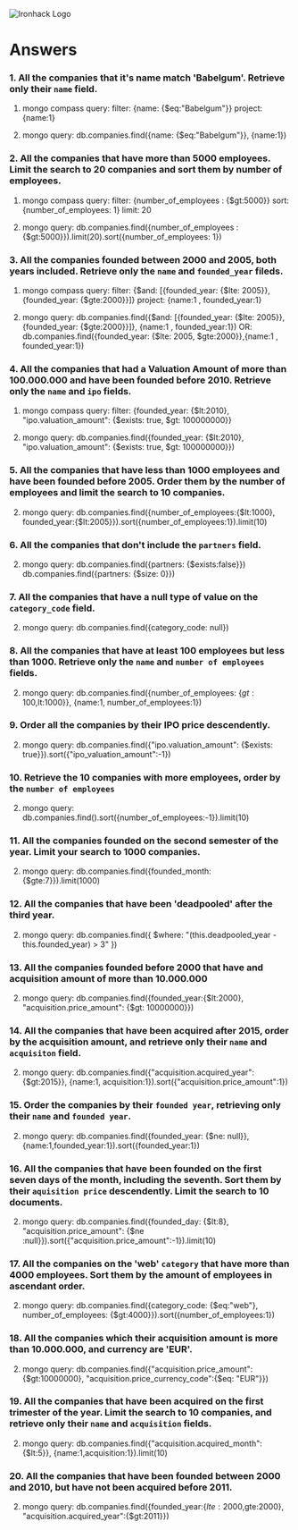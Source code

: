 ![Ironhack Logo](https://i.imgur.com/1QgrNNw.png)

<!-- AS THE MONGO COMPASS QUERIES ARE A SIMPLIFIED VERSION OF A MONGO QUERY, I SIMPLY WROTE THE MONGO ONE -->

# Answers

### 1. All the companies that it's name match 'Babelgum'. Retrieve only their `name` field.

1) mongo compass query: 
filter: {name: {$eq:"Babelgum"}}
project: {name:1}

2) mongo query: 
db.companies.find({name: {$eq:"Babelgum"}}, {name:1})

### 2. All the companies that have more than 5000 employees. Limit the search to 20 companies and sort them by **number of employees**.

1) mongo compass query: 
filter: {number_of_employees : {$gt:5000}}
sort: {number_of_employees: 1}
limit: 20

2) mongo query: 
db.companies.find({number_of_employees : {$gt:5000}}).limit(20).sort({number_of_employees: 1})

### 3. All the companies founded between 2000 and 2005, both years included. Retrieve only the `name` and `founded_year` fileds.

1) mongo compass query: 
filter: {$and: [{founded_year: {$lte: 2005}}, {founded_year: {$gte:2000}}]}
project: {name:1 , founded_year:1}

2) mongo query: 
db.companies.find({$and: [{founded_year: {$lte: 2005}}, {founded_year: {$gte:2000}}]}, {name:1 , founded_year:1})
OR: db.companies.find({founded_year: {$lte: 2005, $gte:2000}},{name:1 , founded_year:1})
<!-- here, we are mixing filter and project so we separate both, in different curly brackets -->

### 4. All the companies that had a Valuation Amount of more than 100.000.000 and have been founded before 2010. Retrieve only the `name` and `ipo` fields.

1) mongo compass query: 
filter: {founded_year: {$lt:2010}, "ipo.valuation_amount": {$exists: true, $gt: 100000000}} 

2) mongo query: 
db.companies.find({founded_year: {$lt:2010}, "ipo.valuation_amount": {$exists: true, $gt: 100000000}})
<!-- here, we only use filter (even though for different fields), so we can put them in one big curly bracket -->

### 5. All the companies that have less than 1000 employees and have been founded before 2005. Order them by the number of employees and limit the search to 10 companies.

2) mongo query: 
db.companies.find({number_of_employees:{$lt:1000}, founded_year:{$lt:2005}}).sort({number_of_employees:1}).limit(10)

### 6. All the companies that don't include the `partners` field.

2) mongo query: 
db.companies.find({partners: {$exists:false}}) <!-- don't include the field partners-->
db.companies.find({partners: {$size: 0}}) <!-- the field partners (array) is empty -->

### 7. All the companies that have a null type of value on the `category_code` field.

2) mongo query: 
db.companies.find({category_code: null})

### 8. All the companies that have at least 100 employees but less than 1000. Retrieve only the `name` and `number of employees` fields.

2) mongo query: 
db.companies.find({number_of_employees: {$gt:100,$lt:1000}}, {name:1, number_of_employees:1})

### 9. Order all the companies by their IPO price descendently.

2) mongo query: 
db.companies.find({"ipo.valuation_amount": {$exists: true}}).sort({"ipo_valuation_amount":-1})

### 10. Retrieve the 10 companies with more employees, order by the `number of employees`

2) mongo query: 
db.companies.find().sort({number_of_employees:-1}).limit(10)

### 11. All the companies founded on the second semester of the year. Limit your search to 1000 companies.

2) mongo query: 
db.companies.find({founded_month: {$gte:7}}).limit(1000)

### 12. All the companies that have been 'deadpooled' after the third year.

2) mongo query: 
db.companies.find({ $where: "(this.deadpooled_year - this.founded_year) > 3" })

### 13. All the companies founded before 2000 that have and acquisition amount of more than 10.000.000

2) mongo query: 
db.companies.find({founded_year:{$lt:2000}, "acquisition.price_amount": {$gt: 10000000}})

### 14. All the companies that have been acquired after 2015, order by the acquisition amount, and retrieve only their `name` and `acquisiton` field.

2) mongo query: 
db.companies.find({"acquisition.acquired_year": {$gt:2015}}, {name:1, acquisition:1}).sort({"acquisition.price_amount":1})

### 15. Order the companies by their `founded year`, retrieving only their `name` and `founded year`.

2) mongo query: 
db.companies.find({founded_year: {$ne: null}}, {name:1,founded_year:1}).sort({founded_year:1})


### 16. All the companies that have been founded on the first seven days of the month, including the seventh. Sort them by their `aquisition price` descendently. Limit the search to 10 documents.

2) mongo query: 
db.companies.find({founded_day: {$lt:8}, "acquisition.price_amount": {$ne :null}}).sort({"acquisition.price_amount":-1}).limit(10)

### 17. All the companies on the 'web' `category` that have more than 4000 employees. Sort them by the amount of employees in ascendant order.

2) mongo query: 
db.companies.find({category_code: {$eq:"web"}, number_of_employees: {$gt:4000}}).sort({number_of_employees:1})


### 18. All the companies which their acquisition amount is more than 10.000.000, and currency are 'EUR'.

2) mongo query: 
db.companies.find({"acquisition.price_amount": {$gt:10000000}, "acquisition.price_currency_code":{$eq: "EUR"}})


### 19. All the companies that have been acquired on the first trimester of the year. Limit the search to 10 companies, and retrieve only their `name` and `acquisition` fields.

2) mongo query:
db.companies.find({"acquisition.acquired_month": {$lt:5}}, {name:1,acquisition:1}).limit(10)

### 20. All the companies that have been founded between 2000 and 2010, but have not been acquired before 2011.

2) mongo query: 
db.companies.find({founded_year:{$lte:2000,$gte:2000}, "acquisition.acquired_year":{$gt:2011}})

